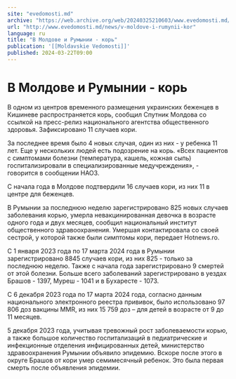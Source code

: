 ```yaml
---
site: "evedomosti.md"
archive: "https://web.archive.org/web/20240325210603/www.evedomosti.md/news/v-moldove-i-rumynii-kor"
url: "http://www.evedomosti.md/news/v-moldove-i-rumynii-kor"
language: ru
title: "В Молдове и Румынии - корь"
publication: '[[Moldavskie Vedomosti]]'
published: 2024-03-22T09:00
---
```


# В Молдове и Румынии - корь

В одном из центров временного размещения украинских беженцев в Кишиневе распространяется корь, сообщил Спутник Молдова со ссылкой на пресс-релиз национального агентства общественного здоровья. Зафиксировано 11 случаев кори.

За последнее время было 4 новых случая, один из них - у ребенка 11 лет. Еще у нескольких людей есть подозрение на корь. «Всех пациентов с симптомами болезни (температура, кашель, кожная сыпь) госпитализировали в специализированные медучреждения», - говорится в сообщении НАОЗ.

С начала года в Молдове подтвердили 16 случаев кори, из них 11 в центре для беженцев.

В Румынии за последнюю неделю зарегистрировано 825 новых случаев заболевания корью, умерла невакцинированная девочка в возрасте одного года и двух месяцев, сообщил национальный институт общественного здравоохранения. Умершая контактировала со своей сестрой, у которой также были симптомы кори, передает Hotnews.ro.

С 1 января 2023 года по 17 марта 2024 года в Румынии зарегистрировано 8845 случаев кори, из них 825 - только за последнюю неделю. Также с начала года зарегистрировано 9 смертей от этой болезни. Больше всего заболеваний зарегистрировано в уездах Брашов - 1397, Муреш - 1041 и в Бухаресте - 1073.

С 6 декабря 2023 года по 17 марта 2024 года, согласно данным национального электронного реестра прививок, было использовано 97 806 доз вакцины MMR, из них 15 759 доз – для детей в возрасте от 9 до 11 месяцев.

5 декабря 2023 года, учитывая тревожный рост заболеваемости корью, а также большое количество госпитализаций в педиатрические и инфекционные отделения инфицированных детей, министерство здравоохранения Румынии объявило эпидемию. Вскоре после этого в округе Брашов от кори умер семимесячный ребенок. Это была первая смерть после объявления эпидемии.
